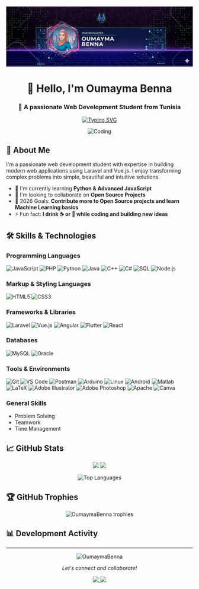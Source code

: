![Banner](https://github.com/OumaymaBenna/OumaymaBenna/blob/main/unnamed%20(1).png)

<h1 align="center">👋 Hello, I'm Oumayma Benna</h1>
<h3 align="center">🚀 A passionate Web Development Student from Tunisia</h3>

<p align="center">
  <a href="https://git.io/typing-svg">
    <img src="https://readme-typing-svg.demolab.com?font=Fira+Code&pause=1000&color=FF7F50&center=true&vCenter=true&width=435&lines=Full-Stack+Developer;Open-Source+Enthusiast;Problem+Solver" alt="Typing SVG" />
  </a>
</p>

<div align="center">
  <img alt="Coding" width="400" src="https://media.tenor.com/IF2JdxzmyN4AAAAi/coding-girl.gif">
</div>

## 📖 About Me

I'm a passionate web development student with expertise in building modern web applications using Laravel and Vue.js. I enjoy transforming complex problems into simple, beautiful and intuitive solutions.

- 🌱 I'm currently learning **Python & Advanced JavaScript**
- 👯 I'm looking to collaborate on **Open Source Projects**
- 🥅 2026 Goals: **Contribute more to Open Source projects and learn Machine Learning basics**
- ⚡ Fun fact: **I drink ☕ or 🍵 while coding and building new ideas**

## 🛠️ Skills & Technologies

### Programming Languages
![JavaScript](https://img.shields.io/badge/JavaScript-F7DF1E?style=for-the-badge&logo=javascript&logoColor=black)
![PHP](https://img.shields.io/badge/PHP-777BB4?style=for-the-badge&logo=php&logoColor=white)
![Python](https://img.shields.io/badge/Python-3776AB?style=for-the-badge&logo=python&logoColor=white)
![Java](https://img.shields.io/badge/Java-ED8B00?style=for-the-badge&logo=openjdk&logoColor=white)
![C++](https://img.shields.io/badge/C%2B%2B-00599C?style=for-the-badge&logo=c%2B%2B&logoColor=white)
![C#](https://img.shields.io/badge/C%23-239120?style=for-the-badge&logo=c-sharp&logoColor=white)
![SQL](https://img.shields.io/badge/SQL-4479A1?style=for-the-badge&logo=mysql&logoColor=white)
![Node.js](https://img.shields.io/badge/Node.js-339933?style=for-the-badge&logo=nodedotjs&logoColor=white)

### Markup & Styling Languages
![HTML5](https://img.shields.io/badge/HTML5-E34F26?style=for-the-badge&logo=html5&logoColor=white)
![CSS3](https://img.shields.io/badge/CSS3-1572B6?style=for-the-badge&logo=css3&logoColor=white)

### Frameworks & Libraries
![Laravel](https://img.shields.io/badge/Laravel-FF2D20?style=for-the-badge&logo=laravel&logoColor=white)
![Vue.js](https://img.shields.io/badge/Vue.js-35495E?style=for-the-badge&logo=vuedotjs&logoColor=4FC08D)
![Angular](https://img.shields.io/badge/Angular-DD0031?style=for-the-badge&logo=angular&logoColor=white)
![Flutter](https://img.shields.io/badge/Flutter-02569B?style=for-the-badge&logo=flutter&logoColor=white)
![React](https://img.shields.io/badge/React-20232A?style=for-the-badge&logo=react&logoColor=61DAFB)

### Databases
![MySQL](https://img.shields.io/badge/MySQL-4479A1?style=for-the-badge&logo=mysql&logoColor=white)
![Oracle](https://img.shields.io/badge/Oracle-F80000?style=for-the-badge&logo=oracle&logoColor=white)

### Tools & Environments
![Git](https://img.shields.io/badge/Git-F05032?style=for-the-badge&logo=git&logoColor=white)
![VS Code](https://img.shields.io/badge/VS_Code-007ACC?style=for-the-badge&logo=visual-studio-code&logoColor=white)
![Postman](https://img.shields.io/badge/Postman-FF6C37?style=for-the-badge&logo=postman&logoColor=white)
![Arduino](https://img.shields.io/badge/Arduino-00979D?style=for-the-badge&logo=arduino&logoColor=white)
![Linux](https://img.shields.io/badge/Linux-FCC624?style=for-the-badge&logo=linux&logoColor=black)
![Android](https://img.shields.io/badge/Android-3DDC84?style=for-the-badge&logo=android&logoColor=white)
![Matlab](https://img.shields.io/badge/Matlab-0076A8?style=for-the-badge&logo=mathworks&logoColor=white)
![LaTeX](https://img.shields.io/badge/LaTeX-008080?style=for-the-badge&logo=latex&logoColor=white)
![Adobe Illustrator](https://img.shields.io/badge/Illustrator-FF9A00?style=for-the-badge&logo=adobe-illustrator&logoColor=white)
![Adobe Photoshop](https://img.shields.io/badge/Photoshop-31A8FF?style=for-the-badge&logo=adobe-photoshop&logoColor=white)
![Apache](https://img.shields.io/badge/Apache-D22128?style=for-the-badge&logo=apache&logoColor=white)
![Canva](https://img.shields.io/badge/Canva-00C4CC?style=for-the-badge&logo=canva&logoColor=white)

### General Skills
- Problem Solving
- Teamwork
- Time Management

## 📈 GitHub Stats

<p align="center">
  <img width="48%" src="https://github-readme-stats.vercel.app/api?username=OumaymaBenna&show_icons=true&theme=radical" />
  <img width="48%" src="https://github-readme-streak-stats.herokuapp.com/?user=OumaymaBenna&theme=radical" />
</p>

<p align="center">
  <img src="https://github-readme-stats.vercel.app/api/top-langs/?username=OumaymaBenna&layout=compact&theme=radical&langs_count=8" alt="Top Languages" />
</p>

## 🏆 GitHub Trophies

<p align="center"> 
  <img src="https://github-profile-trophy.vercel.app/?username=OumaymaBenna&theme=radical&no-frame=true&row=1&column=7" alt="OumaymaBenna trophies" />
</p>

## 📊 Development Activity

<!--START_SECTION:waka-->
<!--END_SECTION:waka-->

---

<p align="center">
  <img src="https://komarev.com/ghpvc/?username=OumaymaBenna&label=Profile%20views&color=0e75b6&style=flat" alt="OumaymaBenna" /> 
</p>

<p align="center">
  <i>Let's connect and collaborate!</i>
</p>

<p align="center">
  <a href="https://www.linkedin.com/in/oumayma-benna-05072b332/">
    <img src="https://img.shields.io/badge/LinkedIn-0077B5?style=for-the-badge&logo=linkedin&logoColor=white" />
  </a>
  <a href="https://www.youtube.com/@OumaymaBenna">
    <img src="https://img.shields.io/badge/YouTube-FF0000?style=for-the-badge&logo=youtube&logoColor=white" />
  </a>
</p>
